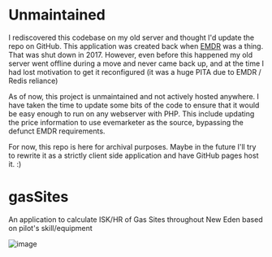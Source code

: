 Unmaintained
===
I rediscovered  this codebase on my old server and thought I'd update the repo on GitHub. This application was created back when [EMDR](https://github.com/blitzmann/emdr-py) was a thing. That was shut down in 2017. However, even before this happened my old server went offline during a move and never came back up, and at the time I had lost motivation to get it reconfigured (it was a huge PITA due to EMDR / Redis reliance)

As of now, this project is unmaintained and not actively hosted anywhere. I have taken the time to update some bits of the code to ensure that it would be easy enough to run on any webserver with PHP. This include updating the price information to use evemarketer as the source, bypassing the defunct EMDR requirements.

For now, this repo is here for archival purposes. Maybe in the future I'll try to rewrite it as a strictly client side application and have GitHub pages host it. :)

# gasSites
An application to calculate ISK/HR of Gas Sites throughout New Eden based on pilot's skill/equipment

![image](https://user-images.githubusercontent.com/3904767/80550413-0924f600-898e-11ea-96e3-0274e1d3bfef.png)
